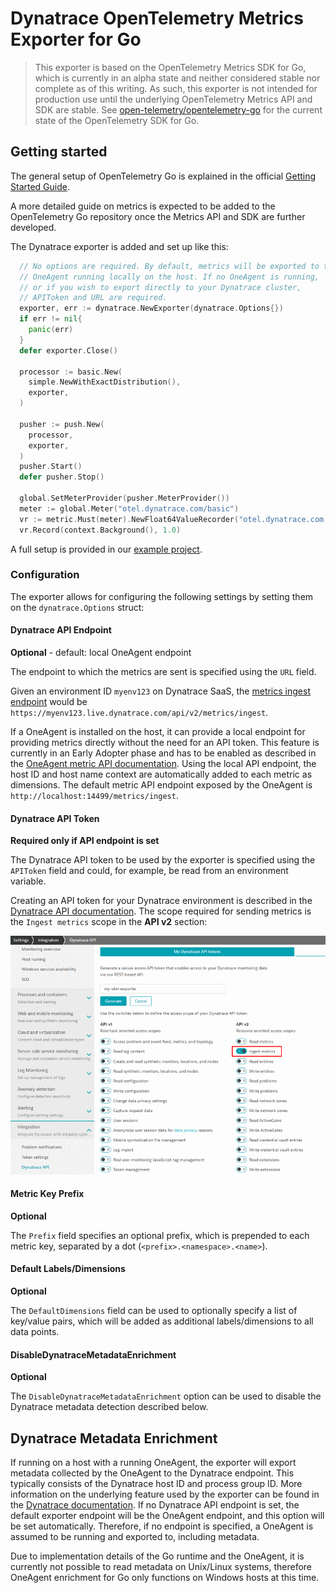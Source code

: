 # Dynatrace OpenTelemetry Metrics Exporter for Go

> This exporter is based on the OpenTelemetry Metrics SDK for Go, which is currently in an alpha state and neither considered stable nor complete as of this writing.
> As such, this exporter is not intended for production use until the underlying OpenTelemetry Metrics API and SDK are stable.
> See [open-telemetry/opentelemetry-go](https://github.com/open-telemetry/opentelemetry-go) for the current state of the OpenTelemetry SDK for Go.
> 
## Getting started

The general setup of OpenTelemetry Go is explained in the official [Getting Started Guide](https://github.com/open-telemetry/opentelemetry-go/blob/master/README.md#getting-started).

A more detailed guide on metrics is expected to be added to the OpenTelemetry Go repository once the Metrics API and SDK are further developed.

The Dynatrace exporter is added and set up like this:

```go
  // No options are required. By default, metrics will be exported to the
  // OneAgent running locally on the host. If no OneAgent is running,
  // or if you wish to export directly to your Dynatrace cluster,
  // APIToken and URL are required.
  exporter, err := dynatrace.NewExporter(dynatrace.Options{})
  if err != nil{
    panic(err)
  }
  defer exporter.Close()

  processor := basic.New(
    simple.NewWithExactDistribution(),
    exporter,
  )

  pusher := push.New(
    processor,
    exporter,
  )
  pusher.Start()
  defer pusher.Stop()

  global.SetMeterProvider(pusher.MeterProvider())
  meter := global.Meter("otel.dynatrace.com/basic")
  vr := metric.Must(meter).NewFloat64ValueRecorder("otel.dynatrace.com.golang")
  vr.Record(context.Background(), 1.0)
```

A full setup is provided in our [example project](./example/basic/).

### Configuration

The exporter allows for configuring the following settings by setting them on the `dynatrace.Options` struct:

#### Dynatrace API Endpoint

**Optional** - default: local OneAgent endpoint

The endpoint to which the metrics are sent is specified using the `URL` field.

Given an environment ID `myenv123` on Dynatrace SaaS, the [metrics ingest endpoint](https://www.dynatrace.com/support/help/dynatrace-api/environment-api/metric-v2/post-ingest-metrics/) would be `https://myenv123.live.dynatrace.com/api/v2/metrics/ingest`.

If a OneAgent is installed on the host, it can provide a local endpoint for providing metrics directly without the need for an API token.
This feature is currently in an Early Adopter phase and has to be enabled as described in the [OneAgent metric API documentation](https://www.dynatrace.com/support/help/how-to-use-dynatrace/metrics/metric-ingestion/ingestion-methods/local-api/).
Using the local API endpoint, the host ID and host name context are automatically added to each metric as dimensions.
The default metric API endpoint exposed by the OneAgent is `http://localhost:14499/metrics/ingest`.

#### Dynatrace API Token

**Required only if API endpoint is set**

The Dynatrace API token to be used by the exporter is specified using the `APIToken` field and could, for example, be read from an environment variable.

Creating an API token for your Dynatrace environment is described in the [Dynatrace API documentation](https://www.dynatrace.com/support/help/dynatrace-api/basics/dynatrace-api-authentication/).
The scope required for sending metrics is the `Ingest metrics` scope in the **API v2** section:

![API token creation](docs/img/api_token.png)

#### Metric Key Prefix

**Optional**

The `Prefix` field specifies an optional prefix, which is prepended to each metric key, separated by a dot (`<prefix>.<namespace>.<name>`).

#### Default Labels/Dimensions

**Optional**

The `DefaultDimensions` field can be used to optionally specify a list of key/value pairs, which will be added as additional labels/dimensions to all data points.

#### DisableDynatraceMetadataEnrichment

**Optional**

The `DisableDynatraceMetadataEnrichment` option can be used to disable the Dynatrace metadata detection described below.

## Dynatrace Metadata Enrichment

If running on a host with a running OneAgent, the exporter will export metadata collected by the OneAgent to the Dynatrace endpoint.
This typically consists of the Dynatrace host ID and process group ID.
More information on the underlying feature used by the exporter can be found in the [Dynatrace documentation](https://www.dynatrace.com/support/help/how-to-use-dynatrace/metrics/metric-ingestion/ingestion-methods/enrich-metrics/).
If no Dynatrace API endpoint is set, the default exporter endpoint will be the OneAgent endpoint, and this option will be set automatically.
Therefore, if no endpoint is specified, a OneAgent is assumed to be running and exported to, including metadata.

Due to implementation details of the Go runtime and the OneAgent, it is currently not possible to read metadata on Unix/Linux systems,
therefore OneAgent enrichment for Go only functions on Windows hosts at this time.
